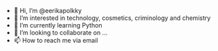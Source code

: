 - 👋 Hi, I’m @eerikapolkky
- 👀 I’m interested in technology, cosmetics, criminology and chemistry
- 🌱 I’m currently learning Python
- 💞️ I’m looking to collaborate on ...
- 📫 How to reach me via email

<!---
eerikapolkky/eerikapolkky is a ✨ special ✨ repository because its `README.md` (this file) appears on your GitHub profile.
You can click the Preview link to take a look at your changes.
--->

